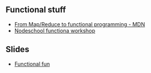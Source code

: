 

## Functional stuff

* [From Map/Reduce to functional programming - MDN](https://hacks.mozilla.org/2015/01/from-mapreduce-to-javascript-functional-programming/)
* [Nodeschool functiona workshop](https://github.com/timoxley/functional-javascript-workshop)


## Slides 

* [Functional fun](http://es.slideshare.net/NataliaZaslavskaya1/functional-es6)
